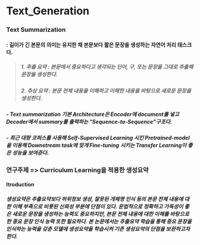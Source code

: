 # Text_Generation

### Text Summarization 
#### : 길이가 긴 본문의 의미는 유지한 채 본문보다 짧은 문장을 생성하는 자연어 처리 태스크다. 
> ##### 1. 추출 요약 : 본문에서 중요하다고 생각되는 단어, 구, 또는 문장을 그대로 추출해 문장을 생성한다.  
> ##### 2. 추상 요약 : 본문 전체 내용을 이해하고 이해한 내용을 바탕으로 새로운 문장을 생성한다.
##### - Text summarization 기본 Architecture은 Encoder에 document를 넣고 Decoder에서 summary를 출력하는 "Sequence-to-Sequence"구조다.
##### - 최근 대량 코퍼스를 사용해 Self-Supervised Learning 시킨 Pretrained-model을 이용해 Downstream task에 맞게 Fine-tuning 시키는 Transfer Learning이 좋은 성능을 보여준다.

### 연구주제 => Curriculum Learning을 적용한 생성요약


#### Itroduction
##### 생성요약은 추출요약보다 허위정보 생성, 잘못된 개체명 인식 등의 본문 전체 내용에 대한 이해 부족으로 비롯된 신뢰성 부분에 단점이 있다. 문법적으로 정확하고 가독성이 좋은 새로운 문장을 생성하는 능력도 중요하지만, 본문 전체 내용에 대한 이해를 바탕으로 한 중요 문장 인식 능력 또한 필요하다. 본 논문에서는 **추출요약 학습을 통해 중요 문장을 인식하는 능력을 갖춘 모델에 생성요약을 학습**시켜 기존 생성요약의 단점을 보완하고자 한다.<br>


